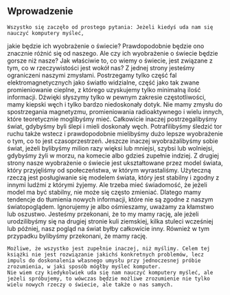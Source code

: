 ## Wprowadzenie

	Wszystko się zaczęło od prostego pytania: Jeżeli kiedyś uda nam się nauczyć komputery myśleć,
  jakie będzie ich wyobrażenie o świecie?
	Prawdopodobnie będzie ono znacznie różnić się od naszego. Ale czy ich wyobrażenie o świecie będzie gorsze niż nasze? Jak właściwie to, co wiemy o świecie, jest związane z tym, co w rzeczywistości jest wokół nas?
	Z jednej strony jesteśmy ograniczeni naszymi zmysłami. Postrzegamy tylko część fal elektromagnetycznych jako światło widzialne, część jako tak zwane promieniowanie cieplne, z którego uzyskujemy tylko minimalną ilość informacji. Dźwięki słyszymy tylko w pewnym zakresie częstotliwości, mamy kiepski węch i tylko bardzo niedoskonały dotyk. Nie mamy zmysłu do spostrzegania magnetyzmu, promieniowania radioaktywnego i wielu innych, które teoretycznie moglibyśmy mieć. Całkowicie inaczej postrzegalibyśmy świat, gdybyśmy byli ślepi i mieli doskonały węch. Potrafilibyśmy śledzić tor ruchu także wstecz i prawdopodobnie mielibyśmy dużo lepsze wyobrażenie o tym, co to jest czasoprzestrzeń.
	Jeszcze inaczej wyobrażalibyśmy sobie świat, jeżeli bylibyśmy milion razy więksi lub mniejsi, szybsi lub wolniejsi, gdybyśmy żyli w morzu, na komecie albo gdzieś zupełnie indziej. 
	Z drugiej strony nasze wyobrażenie o świecie jest ukształtowane przez model świata, który przyjęliśmy od społeczeństwa, w którym wyrastaliśmy.
	Użyteczną rzeczą jest posługiwanie się modelem świata, który jest stabilny i zgodny z innymi ludźmi z którymi żyjemy. Ale trzeba mieć świadomość, że jeżeli model ma być stabilny, nie może się często zmieniać. Dlatego mamy tendencje do tłumienia nowych informacji, które nie są zgodne z naszym światopoglądem. Ignorujemy je albo ośmieszamy, uważamy za kłamstwo lub oszustwo. Jesteśmy przekonani, że to my mamy rację, ale jeżeli urodzilibyśmy się na drugiej stronie kuli ziemskiej, kilka stuleci wcześniej lub później, nasz pogląd na świat byłby całkowicie inny. Również w tym przypadku bylibyśmy przekonani, że mamy rację.

	Możliwe, że wszystko jest zupełnie inaczej, niż myślimy. Celem tej książki nie jest rozwiązanie jakichś konkretnych problemów, lecz impuls do doskonalenia własnego umysłu przy jednoczesnej próbie zrozumienia, w jaki sposób mógłby myśleć komputer.
	Nie wiem czy kiedykolwiek uda się nam nauczyć komputery myśleć, ale jeżeli spróbujemy, to wówczas będzie możliwe zrozumienie nie tylko wielu nowych rzeczy o świecie, ale także o nas samych.
